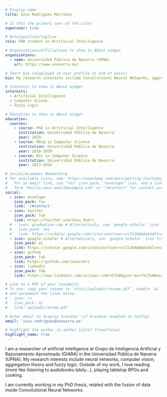 ```yaml
---
# Display name
title: Iosu Rodríguez Martínez

# Is this the primary user of the site?
superuser: true

# Role/position/tagline
role: PHD student on Artificial Intelligence

# Organizations/Affiliations to show in About widget
organizations:
  - name: Universidad Pública de Navarra (UPNA)
    url: https://www.unavarra.es/

# Short bio (displayed in user profile at end of posts)
bio: My research interests include Convolutional Neural Networks, aggregation theory and fuzzy logic.

# Interests to show in About widget
interests:
  - Artificial Intelligence
  - Computer Vision
  - Fuzzy Logic

# Education to show in About widget
education:
  courses:
    - course: PhD in Artificial Intelligence
      institution: Universidad Pública de Navarra
      year: 2020-
    - course: MEng in Computer Science
      institution: Universidad Pública de Navarra
      year: 2018-2020
    - course: BSc in Computer Science
      institution: Universidad Pública de Navarra
      year: 2013-2018

# Social/Academic Networking
# For available icons, see: https://wowchemy.com/docs/getting-started/page-builder/#icons
#   For an email link, use "fas" icon pack, "envelope" icon, and a link in the
#   form "mailto:your-email@example.com" or "/#contact" for contact widget.
social:
  - icon: envelope
    icon_pack: fas
    link: '/#contact'
  - icon: twitter
    icon_pack: fab
    link: https://twitter.com/Iosu_Rodri
  # - icon: graduation-cap # Alternatively, use `google-scholar` icon from `ai` icon pack
  #   icon_pack: fas
  #   link: https://scholar.google.com/citations?user=zs7z26AAAAAJ&hl=es&oi=ao
  - icon: google-scholar # Alternatively, use `google-scholar` icon from `ai` icon pack
    icon_pack: ai
    link: https://scholar.google.com/citations?user=zs7z26AAAAAJ&hl=es&oi=ao
  - icon: github
    icon_pack: fab
    link: https://github.com/iosurodri
  - icon: linkedin
    icon_pack: fab
    link: https://www.linkedin.com/in/iosu-rodr%C3%ADguez-mart%C3%ADnez-9b81a3226/

# Link to a PDF of your resume/CV.
# To use: copy your resume to `static/uploads/resume.pdf`, enable `ai` icons in `params.toml`,
# and uncomment the lines below.
# - icon: cv
#   icon_pack: ai
#   link: uploads/resume.pdf

# Enter email to display Gravatar (if Gravatar enabled in Config)
email: 'iosu.rodriguez@unavarra.es'

# Highlight the author in author lists? (true/false)
highlight_name: true
---
```


I am a researcher of artificial intelligence at Grupo de Inteligencia Artificial y Razonamiento Aproximado (GIARA) in the Universidad Pública de Navarra (UPNA). My research interests include neural networks, computer vision, aggregation theory and fuzzy logic. Outside of my work, I love reading (more like *listening* to audiobooks lately...), playing tabletop RPGs and cooking.

I am currently working in my PhD thesis, related with the fusion of data inside Convolutional Neural Networks.